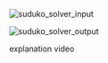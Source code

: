 
![suduko_solver_input](https://github.com/sakthiaj29/l3/assets/159148814/f7ea08f7-9b77-4410-bc08-4b7b8f5fc5ab)

![suduko_solver_output](https://github.com/sakthiaj29/l3/assets/159148814/23dfff45-d910-4918-8f00-a5f0725dfe1f)

explanation video


